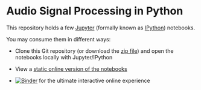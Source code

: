 Audio Signal Processing in Python
=================================

This repository holds a few [Jupyter](http://jupyter.org/) (formally known as
[IPython](http://ipython.org/notebook.html)) notebooks.

You may consume them in different ways:

* Clone this Git repository (or download the
  [zip file](https://codeload.github.com/mgeier/python-audio/zip/master))
  and open the notebooks locally with Jupyter/IPython

* View a [static online version of the notebooks](http://nbviewer.ipython.org/urls/raw.github.com/mgeier/python-audio/master/index.ipynb)

* [![Binder](http://mybinder.org/badge.svg)](http://mybinder.org/repo/mgeier/python-audio)
  for the ultimate interactive online experience
